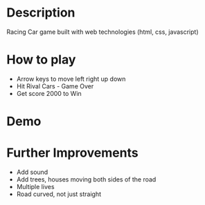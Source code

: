 # Description
Racing Car game built with web technologies (html, css, javascript)

# How to play
- Arrow keys to move left right up down
- Hit Rival Cars - Game Over
- Get score 2000 to Win

# Demo


# Further Improvements
- Add sound
- Add trees, houses moving both sides of the road
- Multiple lives
- Road curved, not just straight